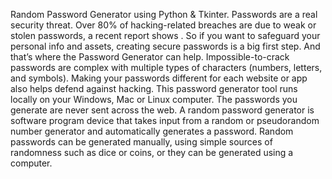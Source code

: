 Random Password Generator using Python & Tkinter.
Passwords are a real security threat. Over 80% of hacking-related breaches are due to weak or stolen passwords, a recent report shows . So if you want to safeguard your personal info and assets, creating secure passwords is a big first step. And that’s where the  Password Generator can help. Impossible-to-crack passwords are complex with multiple types of characters (numbers, letters, and symbols). Making your passwords different for each website or app also helps defend against hacking. This password generator tool runs locally on your Windows, Mac or Linux computer. The passwords you generate are never sent across the web.
A random password generator is software program device that takes input from a random or pseudorandom number generator and automatically generates a password. Random passwords can be generated manually, using simple sources of randomness such as dice or coins, or they can be generated using a computer.

